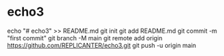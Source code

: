 # echo3
echo "# echo3" >> README.md
git init
git add README.md
git commit -m "first commit"
git branch -M main
git remote add origin https://github.com/REPLICANTER/echo3.git
git push -u origin main
